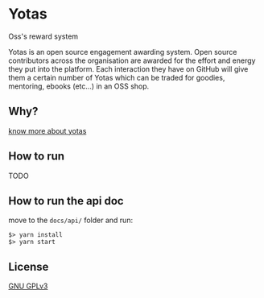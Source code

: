 # Yotas
Oss's reward system

Yotas is an open source engagement awarding system. Open source contributors across the organisation are awarded for the effort and energy they put into the platform. Each interaction they have on GitHub will give them a certain number of Yotas which can be traded for goodies, mentoring, ebooks (etc...) in an OSS shop.

## Why?
[know more about yotas](./docs/wiki/whatisyotas.md)

## How to run
TODO

## How to run the api doc

move to the `docs/api/` folder and run:
```terminal
$> yarn install
$> yarn start
```

## License

 [GNU GPLv3](https://choosealicense.com/licenses/gpl-3.0)

